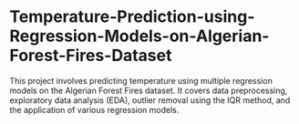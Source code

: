 # Temperature-Prediction-using-Regression-Models-on-Algerian-Forest-Fires-Dataset
This project involves predicting temperature using multiple regression models on the Algerian Forest Fires dataset. It covers data preprocessing, exploratory data analysis (EDA), outlier removal using the IQR method, and the application of various regression models.
